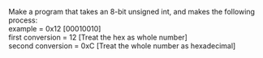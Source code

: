 Make a program that takes an 8-bit unsigned int, and makes the following  
process:  
example = 0x12 [00010010]  
first conversion  = 12 [Treat the hex as whole number]  
second conversion = 0xC [Treat the whole number as hexadecimal]  

